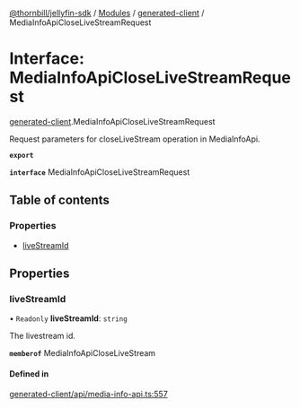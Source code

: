 [@thornbill/jellyfin-sdk](../README.md) / [Modules](../modules.md) / [generated-client](../modules/generated_client.md) / MediaInfoApiCloseLiveStreamRequest

# Interface: MediaInfoApiCloseLiveStreamRequest

[generated-client](../modules/generated_client.md).MediaInfoApiCloseLiveStreamRequest

Request parameters for closeLiveStream operation in MediaInfoApi.

**`export`**

**`interface`** MediaInfoApiCloseLiveStreamRequest

## Table of contents

### Properties

- [liveStreamId](generated_client.MediaInfoApiCloseLiveStreamRequest.md#livestreamid)

## Properties

### liveStreamId

• `Readonly` **liveStreamId**: `string`

The livestream id.

**`memberof`** MediaInfoApiCloseLiveStream

#### Defined in

[generated-client/api/media-info-api.ts:557](https://github.com/thornbill/jellyfin-sdk-typescript/blob/b5d0506/src/generated-client/api/media-info-api.ts#L557)
